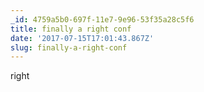 ```yaml
---
_id: 4759a5b0-697f-11e7-9e96-53f35a28c5f6
title: finally a right conf
date: '2017-07-15T17:01:43.867Z'
slug: finally-a-right-conf
---
```

right
